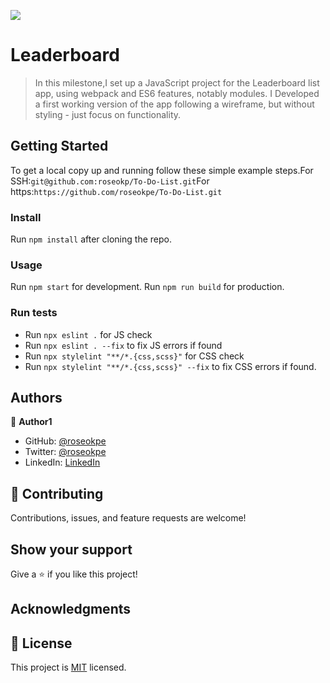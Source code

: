 ![](https://img.shields.io/badge/Microverse-blueviolet)

# Leaderboard

> In this milestone,I set up a JavaScript project for the Leaderboard list app, using webpack and ES6 features, notably modules. I Developed a first working version of the app following a wireframe, but without styling - just focus on functionality.


## Getting Started

To get a local copy up and running follow these simple example steps.For SSH:`git@github.com:roseokp/To-Do-List.git`For https:`https://github.com/roseokpe/To-Do-List.git`

### Install
Run `npm install` after cloning the repo.

### Usage
Run `npm start` for development. Run `npm run build` for production. 

### Run tests
- Run `npx eslint .` for JS check
- Run `npx eslint . --fix` to fix JS errors if found
- Run `npx stylelint "**/*.{css,scss}"` for CSS check
- Run `npx stylelint "**/*.{css,scss}" --fix` to fix CSS errors if found.

## Authors

👤 **Author1**

- GitHub: [@roseokpe](https://github.com/roseokpe)
- Twitter: [@roseokpe](https://twitter.com/roseokpe)
- LinkedIn: [LinkedIn](linkedin.com/in/rose-okpe-0334b5177/)


## 🤝 Contributing

Contributions, issues, and feature requests are welcome!

## Show your support

Give a ⭐️ if you like this project!

## Acknowledgments

## 📝 License

This project is [MIT](./MIT.md) licensed.
